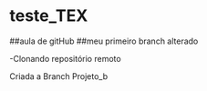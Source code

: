 # teste_TEX
##aula de gitHub
##meu primeiro branch alterado

-Clonando repositório remoto

Criada a Branch Projeto_b